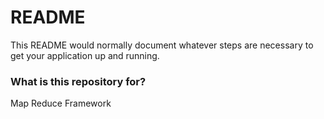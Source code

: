 # README #

This README would normally document whatever steps are necessary to get your application up and running.

### What is this repository for? ###

Map Reduce Framework